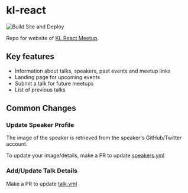 # kl-react

![Build Site and Deploy](https://github.com/malcolm-kee/kl-react/workflows/Build%20Site%20and%20Deploy/badge.svg?branch=master)

Repo for website of [KL React Meetup][kl-react-meetup].

## Key features

- Information about talks, speakers, past events and meetup links
- Landing page for upcoming events
- Submit a talk for future meetups
- List of previous talks

## Common Changes

### Update Speaker Profile

The image of the speaker is retrieved from the speaker's GitHub/Twitter account.

To update your image/details, make a PR to update [speakers.yml](src/data/speakers.yml)

### Add/Update Talk Details

Make a PR to update [talk.yml](src/data/talk.yml)

[kl-react-meetup]: https://www.meetup.com/kl-react/
